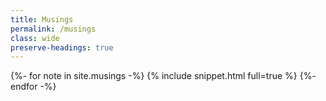 ```yaml
---
title: Musings
permalink: /musings
class: wide
preserve-headings: true
---
```


{%- for note in site.musings -%}
{% include snippet.html full=true %}
{%- endfor -%}
